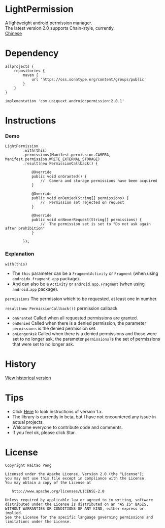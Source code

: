 # LightPermission
A lightweight android permission manager.
<br>The latest version 2.0 supports Chain-style, currently.
<br>[Chinese](https://github.com/AndroidSupport/LightPermission/blob/master/README_zh.md)

# Dependency
```
allprojects {
    repositories {
        maven {
            url 'https://oss.sonatype.org/content/groups/public'
        }
    }
}

implementation 'com.uniquext.android:permission:2.0.1'
```

# Instructions
### Demo
```
LightPermission
        .with(this)
        .permissions(Manifest.permission.CAMERA, Manifest.permission.WRITE_EXTERNAL_STORAGE)
        .result(new PermissionCallback() {

            @Override
            public void onGranted() {
                //  Camera and storage permissions have been acquired
            }

            @Override
            public void onDenied(String[] permissions) {
                //  Permission set rejected on request
            }

            @Override
            public void onNeverRequest(String[] permissions) {
                //  The permission set is set to "Do not ask again after prohibition"
            }

        });
```
### Explanation
`with(this)`
* The `this` parameter can be a `FragmentActivity` or `Fragment` (when using `androidx.fragment.app` package).
* And can also be a `Activity` or `android.app.Fragment` (when using `android.app` package).

`permissions`
The permission which to be requested, at least one in number.

`result(new PermissionCallback())`
permission callback
* `onGranted` Called when all requested permissions are granted.
* `onDenied` Called when there is a denied permission, the parameter `permissions` is the denied permission set.
* `onLongerAsk` Called when there is a denied permissions and those were set to no longer ask, the parameter `permissions` is the set of permissions that were set to no longer ask.

# History
[View historical version](https://github.com/AndroidSupport/LightPermission/releases)

# Tips
* Click [Here](https://github.com/AndroidSupport/LightPermission/blob/master/README_v1.md) to look instructions of version 1.x.
* The library is currently in beta, but I have not encountered any issue in actual projects.
* Welcome everyone to contribute code and comments.
* If you feel ok, please click Star.

# License
```
Copyright Haitao Peng

Licensed under the Apache License, Version 2.0 (the "License");
you may not use this file except in compliance with the License.
You may obtain a copy of the License at

   http://www.apache.org/licenses/LICENSE-2.0

Unless required by applicable law or agreed to in writing, software
distributed under the License is distributed on an "AS IS" BASIS,
WITHOUT WARRANTIES OR CONDITIONS OF ANY KIND, either express or implied.
See the License for the specific language governing permissions and
limitations under the License.
```
